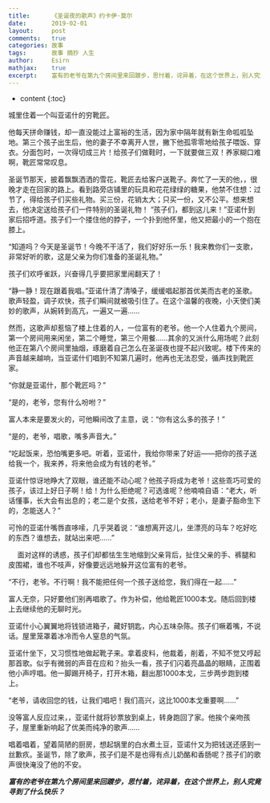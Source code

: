 ```yaml
---
title:		《圣诞夜的歌声》约卡伊·莫尔
date:		2019-02-01
layout:		post
comments:	true
categories: 故事
tags:		故事 摘抄 人生
author:		Esirn
mathjax:	true
excerpt: 	富有的老爷在第九个房间里来回踱步，思忖着，诧异着，在这个世界上，别人究竟寻到了什么快乐？
---
```

* content
{:toc}

城里住着一个叫亚诺什的穷靴匠。

他每天拼命赚钱，却一直没能过上富裕的生活，因为家中隔年就有新生命呱呱坠地。第三个孩子出生后，他的妻子不幸离开人世，撇下他孤零零地给孩子喂饭、穿衣。分面包时，一次得切成三片！给孩子们做鞋时，一下就要做三双！养家糊口难啊，靴匠常常叹息。

圣诞节那天，披着飘飘洒洒的雪花，靴匠去给客户送靴子。奔忙了一天的他，，很晚才走在回家的路上。看到路旁店铺里的玩具和花花绿绿的糖果，他禁不住想：过节了，得给孩子们买些礼物。买三份，花销太大；只买一份，又不公平。想来想去，他决定送给孩子们一件特别的圣诞礼物！
“孩子们，都到这儿来！”亚诺什到家后招呼道。孩子们一个搂住他的脖子，一个扑到他怀里，他又把最小的一个抱在膝上。

“知道吗？今天是圣诞节！今晚不干活了，我们好好乐一乐！我来教你们一支歌，非常好听的歌，这是父亲为你们准备的圣诞礼物。”

孩子们欢呼雀跃，兴奋得几乎要把家里闹翻天了！

“静一静！现在跟着我唱。”亚诺什清了清嗓子，缓缓唱起那首优美而古老的圣歌。歌声轻盈，调子欢快，孩子们瞬间就被吸引住了。在这个温馨的夜晚，小天使们美妙的歌声，从婉转到高亢，一遍又一遍……

然而，这歌声却惹恼了楼上住着的人，一位富有的老爷。他一个人住着九个房间，第一个房间用来闲坐，第二个睡觉，第三个用餐……其余的又派什么用场呢？此刻他正在第八个房间里抽烟，琢磨着自己怎么在圣诞夜也提不起兴致呢。楼下传来的声音越来越响，当亚诺什们唱到不知第几遍时，他再也无法忍受，循声找到靴匠家。

“你就是亚诺什，那个靴匠吗？”

“是的，老爷，您有什么吩咐？”

富人本来是要发火的，可他瞬间改了主意，说：“你有这么多的孩子！”

“是的，老爷，唱歌，嘴多声音大。”

“吃起饭来，恐怕嘴更多吧。听着，亚诺什，我给你带来了好运——把你的孩子送给我一个，我来养，将来他会成为有钱的老爷。”

亚诺什惊讶地睁大了双眼，谁还能不动心呢？他孩子将成为老爷！这些乖巧可爱的孩子，该过上好日子啊！给！为什么拒绝呢？可选谁呢？他喃喃自语：“老大，听话懂事，长大会有出息的；老二是个女孩，送给老爷不好；老小，是妻子豁命生下的，怎能送人？”

可怜的亚诺什嘴唇直哆嗦，几乎哭着说：“谁想离开这儿，坐漂亮的马车？吃好吃的东西？谁想去，就站出来吧……”

　 面对这样的诱惑，孩子们却都怯生生地缩到父亲背后，扯住父亲的手、裤腿和皮围裙，谁也不吱声，好像要远远地躲开这位富有的老爷。

“不行，老爷。不行啊！我不能把任何一个孩子送给您，我们得在一起……”

富人无奈，只好要他们别再唱歌了。作为补偿，他给靴匠1000本戈。随后回到楼上去继续他的无聊时光。

亚诺什小心翼翼地将钱锁进箱子，藏好钥匙，内心五味杂陈。孩子们噘着嘴，不说话。屋里笼罩着冰冷而令人窒息的气氛。

亚诺什坐下，又习惯性地做起靴子来。拿着皮料，他裁着，削着，不知不觉又哼起那首歌。似乎有微弱的声音在应和？抬头一看，孩子们闪着亮晶晶的眼睛，正围着他小声哼唱。他一脚踢开椅子，打开木箱，翻出那1000本戈，三步两步跑到楼上。

“老爷，请收回您的钱，让我们唱吧！我们高兴，这比1000本戈重要啊……”

没等富人反应过来，，亚诺什就将钞票放到桌上，转身跑回了家。他挨个亲吻孩子，屋里重新响起了优美而纯净的歌声……

唱着唱着，望着简陋的厨房，想起锅里的白水煮土豆，亚诺什又为把钱送还感到一丝歉疚。圣诞节，除了歌声，孩子们是不是也得有点儿奶酪和香肠呢？孩子们的歌声很快淹没了他的不安。

***富有的老爷在第九个房间里来回踱步，思忖着，诧异着，在这个世界上，别人究竟寻到了什么快乐？***
